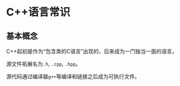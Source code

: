 # C++语言常识

## 基本概念

C++起初是作为“包含类的C语言”出现的，后来成为一门独当一面的语言。

源文件拓展名为`.h`, `.cpp`, `.hpp`。

源代码通过编译器`g++`等编译和链接之后成为可执行文件。
